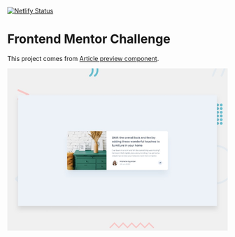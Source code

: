 [![Netlify Status](https://api.netlify.com/api/v1/badges/317730d9-6346-4364-93aa-6e394a1af2ce/deploy-status)](https://app.netlify.com/sites/challenge-article-preview-component/deploys)

# Frontend Mentor Challenge

This project comes from [Article preview component](https://www.frontendmentor.io/challenges/article-preview-component-dYBN_pYFT).

![preview](/starter_files/design/desktop-preview.jpg "Article preview component")